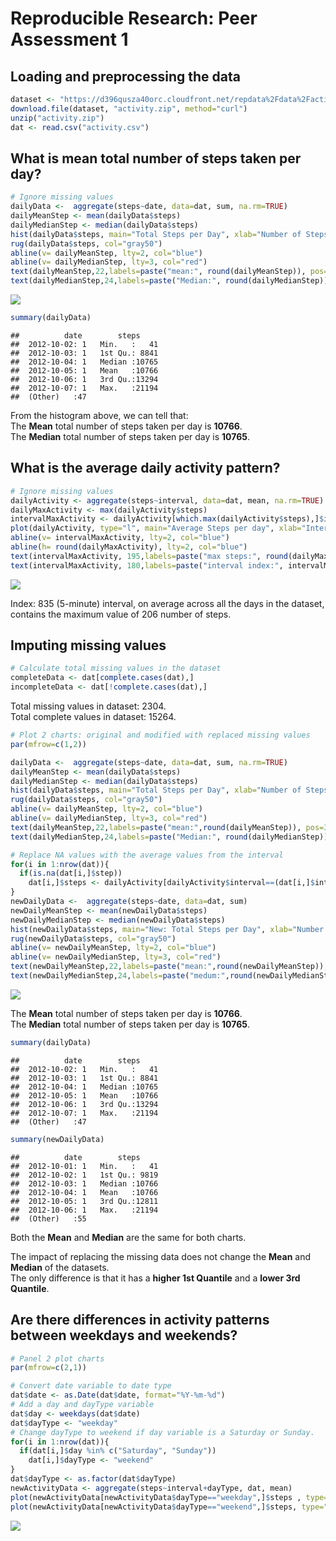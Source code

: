 # Reproducible Research: Peer Assessment 1


## Loading and preprocessing the data

```r
dataset <- "https://d396qusza40orc.cloudfront.net/repdata%2Fdata%2Factivity.zip"
download.file(dataset, "activity.zip", method="curl")
unzip("activity.zip") 
dat <- read.csv("activity.csv")
```


## What is mean total number of steps taken per day?

```r
# Ignore missing values
dailyData <-  aggregate(steps~date, data=dat, sum, na.rm=TRUE)
dailyMeanStep <- mean(dailyData$steps)
dailyMedianStep <- median(dailyData$steps)
hist(dailyData$steps, main="Total Steps per Day", xlab="Number of Steps", col="gray80")
rug(dailyData$steps, col="gray50")
abline(v= dailyMeanStep, lty=2, col="blue")
abline(v= dailyMedianStep, lty=3, col="red")
text(dailyMeanStep,22,labels=paste("mean:", round(dailyMeanStep)), pos=3, col="blue")
text(dailyMedianStep,24,labels=paste("Median:", round(dailyMedianStep)), pos=3, col="red")
```

![](./PA1_template_files/figure-html/meanTotalSteps-1.png) 

```r
summary(dailyData)
```

```
##          date        steps      
##  2012-10-02: 1   Min.   :   41  
##  2012-10-03: 1   1st Qu.: 8841  
##  2012-10-04: 1   Median :10765  
##  2012-10-05: 1   Mean   :10766  
##  2012-10-06: 1   3rd Qu.:13294  
##  2012-10-07: 1   Max.   :21194  
##  (Other)   :47
```
From the histogram above, we can tell that:  
The **Mean** total number of steps taken per day is **10766**.  
The **Median** total number of steps taken per day is **10765**.  


## What is the average daily activity pattern?

```r
# Ignore missing values
dailyActivity <- aggregate(steps~interval, data=dat, mean, na.rm=TRUE)
dailyMaxActivity <- max(dailyActivity$steps)
intervalMaxActivity <- dailyActivity[which.max(dailyActivity$steps),]$interval
plot(dailyActivity, type="l", main="Average Steps per day", xlab="Interval Index", ylab="Average Steps taken across the days", col="gray50")
abline(v= intervalMaxActivity, lty=2, col="blue")
abline(h= round(dailyMaxActivity), lty=2, col="blue")
text(intervalMaxActivity, 195,labels=paste("max steps:", round(dailyMaxActivity)), pos=4, col="blue")
text(intervalMaxActivity, 180,labels=paste("interval index:", intervalMaxActivity), pos=4, col="blue")
```

![](./PA1_template_files/figure-html/averageDailyActivity-1.png) 

Index: 835 (5-minute) interval, on average across all the days in the dataset, contains the maximum value of 206 number of steps.
 

## Imputing missing values

```r
# Calculate total missing values in the dataset
completeData <- dat[complete.cases(dat),]
incompleteData <- dat[!complete.cases(dat),]
```
Total missing values in dataset: 2304.  
Total complete values in dataset: 15264.



```r
# Plot 2 charts: original and modified with replaced missing values
par(mfrow=c(1,2))

dailyData <-  aggregate(steps~date, data=dat, sum, na.rm=TRUE)
dailyMeanStep <- mean(dailyData$steps)
dailyMedianStep <- median(dailyData$steps)
hist(dailyData$steps, main="Total Steps per Day", xlab="Number of Steps", ylim=c(0,35), col="gray")
rug(dailyData$steps, col="gray50")
abline(v= dailyMeanStep, lty=2, col="blue")
abline(v= dailyMedianStep, lty=3, col="red")
text(dailyMeanStep,22,labels=paste("mean:",round(dailyMeanStep)), pos=3, col="blue")
text(dailyMedianStep,24,labels=paste("Median:", round(dailyMedianStep)), pos=3, col="red")

# Replace NA values with the average values from the interval
for(i in 1:nrow(dat)){
  if(is.na(dat[i,]$step))
    dat[i,]$steps <- dailyActivity[dailyActivity$interval==(dat[i,]$interval),]$steps
}
newDailyData <-  aggregate(steps~date, data=dat, sum)
newDailyMeanStep <- mean(newDailyData$steps)
newDailyMedianStep <- median(newDailyData$steps)
hist(newDailyData$steps, main="New: Total Steps per Day", xlab="Number of Steps", col="gray")
rug(newDailyData$steps, col="gray50")
abline(v= newDailyMeanStep, lty=2, col="blue")
abline(v= newDailyMedianStep, lty=3, col="red")
text(newDailyMeanStep,22,labels=paste("mean:",round(newDailyMeanStep)), pos=3, col="blue")
text(newDailyMedianStep,24,labels=paste("medum:",round(newDailyMedianStep)), pos=3, col="red")
```

![](./PA1_template_files/figure-html/processMissingValues-1.png) 

The **Mean** total number of steps taken per day is **10766**.  
The **Median** total number of steps taken per day is **10765**.  



```r
summary(dailyData) 
```

```
##          date        steps      
##  2012-10-02: 1   Min.   :   41  
##  2012-10-03: 1   1st Qu.: 8841  
##  2012-10-04: 1   Median :10765  
##  2012-10-05: 1   Mean   :10766  
##  2012-10-06: 1   3rd Qu.:13294  
##  2012-10-07: 1   Max.   :21194  
##  (Other)   :47
```

```r
summary(newDailyData) 
```

```
##          date        steps      
##  2012-10-01: 1   Min.   :   41  
##  2012-10-02: 1   1st Qu.: 9819  
##  2012-10-03: 1   Median :10766  
##  2012-10-04: 1   Mean   :10766  
##  2012-10-05: 1   3rd Qu.:12811  
##  2012-10-06: 1   Max.   :21194  
##  (Other)   :55
```
Both the **Mean** and **Median** are the same for both charts.  

The impact of replacing the missing data does not change the **Mean** and **Median** of the datasets.  
The only difference is that it has a **higher 1st Quantile** and a **lower 3rd Quantile**.  


## Are there differences in activity patterns between weekdays and weekends?

```r
# Panel 2 plot charts
par(mfrow=c(2,1))

# Convert date variable to date type
dat$date <- as.Date(dat$date, format="%Y-%m-%d")
# Add a day and dayType variable
dat$day <- weekdays(dat$date)
dat$dayType <- "weekday"
# Change dayType to weekend if day variable is a Saturday or Sunday.
for(i in 1:nrow(dat)){
  if(dat[i,]$day %in% c("Saturday", "Sunday"))
    dat[i,]$dayType <- "weekend"
}
dat$dayType <- as.factor(dat$dayType)
newActivityData <- aggregate(steps~interval+dayType, dat, mean)
plot(newActivityData[newActivityData$dayType=="weekday",]$steps , type="l", col="brown", main="Weekday", xlab="intervals", ylab="Steps", ylim=c(1,250))
plot(newActivityData[newActivityData$dayType=="weekend",]$steps, type="l", col="brown", main="Weekend", xlab="intervals", ylab="Steps", ylim=c(1,250) )
```

![](./PA1_template_files/figure-html/unnamed-chunk-1-1.png) 

